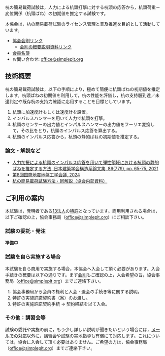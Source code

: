 杭の簡易載荷試験は，人力による杭頭打撃に対する杭頭の応答から，杭頭荷重－変位関係（杭頭ばね）の初期値を推定する試験です。

本協会は，杭の簡易載荷試験のライセンス管理と普及推進を目的として活動しています。

* [協会会則リンク](杭の簡易載荷試験協会会則.pdf)
  * [会則の概要説明資料リンク](入会希望者説明事項_211112.pdf)
* [会員名簿](members.md)
* お問い合わせ: [office@simpleplt.org](mailto:office@simpleplt.org)

## 技術概要

杭の簡易載荷試験は，以下の手順により，極めて簡便に杭頭ばねの初期値を推定します。杭頭ばねの初期値を利用して，杭の性能を評価し，杭の支持層到達／未達判定や既存杭の支持力確認に応用することを目標としています。

1. 杭頭に加速度計もしくは速度計を設置。
2. インパルスハンマーを用いて人力で杭頭を打撃。
3. 杭頭のセンサーの出力値とインパルスハンマーの出力値をフーリエ変換して，その比をとり，杭頭のインパルス応答を算出する。
4. 杭頭のインパルス応答から，杭頭の静的ばねの初期値を推定する。

### 論文・解説など

* [人力加振による杭頭のインパルス応答を用いて弾性領域における杭頭の静的ばねを推定する方法, 日本建築学会構造系論文集, 86(779), pp. 65-75, 2021](https://doi.org/10.3130/aijs.86.65)
* [第8回国際地震地盤工学会議, 2024](https://doi.org/10.3208/jgssp.v10.P1-04)
* [杭の簡易載荷試験方法・同解説（協会内部資料）](杭の簡易載荷試験方法同解説4.pdf)

## ご利用の案内

本試験は，発明者である[13法人](members.md)の[特許](https://ipforce.jp/patent-jp-P_B1-7046126)となっています。商用利用される場合は，以下ご確認の上，協会事務局（[office@simpleplt.org](mailto:office@simpleplt.org)）にご相談下さい。

### 試験の委託・発注

**準備中**

### 試験を自ら実施する場合

本試験を自ら商用で実施する場合，本協会へ入会して頂く必要があります。入会手続きの概要は以下の通りです。まず[会則](杭の簡易載荷試験協会会則.pdf)もご確認の上，入会希望の旨，協会事務局（[office@simpleplt.org](mailto:office@simpleplt.org)）までご連絡下さい。

1. 協会事務局から会員の権利と入会・退会の手続き等に関する説明。
2. 特許の実施許諾契約書（案）のお渡し。
3. 特許の実施許諾契約手続 → 契約締結を以て入会。

### その他：講習会等

試験の委託や実施の前に，もう少し詳しい説明が聞きたいという場合には，[メールでの対応](mailto:office@simpleplt.org)以外に，講習会や試験の実地指導も有償にて対応します。これについては，協会に入会して頂く必要はありません。ご希望の方は，協会事務局（[office@simpleplt.org](mailto:office@simpleplt.org)）までご連絡下さい。
